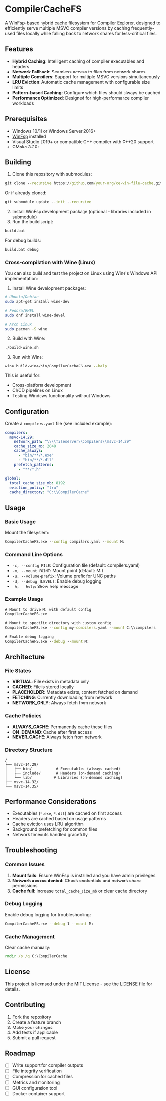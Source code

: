 # CompilerCacheFS

A WinFsp-based hybrid cache filesystem for Compiler Explorer, designed to efficiently serve multiple MSVC compiler versions by caching frequently-used files locally while falling back to network shares for less-critical files.

## Features

- **Hybrid Caching**: Intelligent caching of compiler executables and headers
- **Network Fallback**: Seamless access to files from network shares
- **Multiple Compilers**: Support for multiple MSVC versions simultaneously
- **LRU Eviction**: Automatic cache management with configurable size limits
- **Pattern-based Caching**: Configure which files should always be cached
- **Performance Optimized**: Designed for high-performance compiler workloads

## Prerequisites

- Windows 10/11 or Windows Server 2016+
- [WinFsp](https://github.com/winfsp/winfsp) installed
- Visual Studio 2019+ or compatible C++ compiler with C++20 support
- CMake 3.20+

## Building

1. Clone this repository with submodules:
```cmd
git clone --recursive https://github.com/your-org/ce-win-file-cache.git
```
Or if already cloned:
```cmd
git submodule update --init --recursive
```

2. Install WinFsp development package (optional - libraries included in submodule)
3. Run the build script:

```cmd
build.bat
```

For debug builds:
```cmd
build.bat debug
```

### Cross-compilation with Wine (Linux)

You can also build and test the project on Linux using Wine's Windows API implementation:

1. Install Wine development packages:
```bash
# Ubuntu/Debian
sudo apt-get install wine-dev

# Fedora/RHEL
sudo dnf install wine-devel

# Arch Linux
sudo pacman -S wine
```

2. Build with Wine:
```bash
./build-wine.sh
```

3. Run with Wine:
```bash
wine build-wine/bin/CompilerCacheFS.exe --help
```

This is useful for:
- Cross-platform development
- CI/CD pipelines on Linux
- Testing Windows functionality without Windows

## Configuration

Create a `compilers.yaml` file (see included example):

```yaml
compilers:
  msvc-14.29:
    network_path: "\\\\fileserver\\compilers\\msvc-14.29"
    cache_size_mb: 2048
    cache_always:
      - "bin/**/*.exe"
      - "bin/**/*.dll"
    prefetch_patterns:
      - "**/*.h"

global:
  total_cache_size_mb: 8192
  eviction_policy: "lru"
  cache_directory: "C:\\CompilerCache"
```

## Usage

### Basic Usage

Mount the filesystem:
```cmd
CompilerCacheFS.exe --config compilers.yaml --mount M:
```

### Command Line Options

- `-c, --config FILE`: Configuration file (default: compilers.yaml)
- `-m, --mount POINT`: Mount point (default: M:)
- `-u, --volume-prefix`: Volume prefix for UNC paths
- `-d, --debug [LEVEL]`: Enable debug logging
- `-h, --help`: Show help message

### Example Usage

```cmd
# Mount to drive M: with default config
CompilerCacheFS.exe

# Mount to specific directory with custom config
CompilerCacheFS.exe --config my-compilers.yaml --mount C:\\compilers

# Enable debug logging
CompilerCacheFS.exe --debug --mount M:
```

## Architecture

### File States

- **VIRTUAL**: File exists in metadata only
- **CACHED**: File is stored locally
- **PLACEHOLDER**: Metadata exists, content fetched on demand
- **FETCHING**: Currently downloading from network
- **NETWORK_ONLY**: Always fetch from network

### Cache Policies

- **ALWAYS_CACHE**: Permanently cache these files
- **ON_DEMAND**: Cache after first access
- **NEVER_CACHE**: Always fetch from network

### Directory Structure

```
/
├── msvc-14.29/
│   ├── bin/           # Executables (always cached)
│   ├── include/       # Headers (on-demand caching)
│   └── lib/          # Libraries (on-demand caching)
├── msvc-14.32/
└── msvc-14.35/
```

## Performance Considerations

- Executables (`*.exe`, `*.dll`) are cached on first access
- Headers are cached based on usage patterns
- Cache eviction uses LRU algorithm
- Background prefetching for common files
- Network timeouts handled gracefully

## Troubleshooting

### Common Issues

1. **Mount fails**: Ensure WinFsp is installed and you have admin privileges
2. **Network access denied**: Check credentials and network share permissions
3. **Cache full**: Increase `total_cache_size_mb` or clear cache directory

### Debug Logging

Enable debug logging for troubleshooting:
```cmd
CompilerCacheFS.exe --debug 1 --mount M:
```

### Cache Management

Clear cache manually:
```cmd
rmdir /s /q C:\CompilerCache
```

## License

This project is licensed under the MIT License - see the LICENSE file for details.

## Contributing

1. Fork the repository
2. Create a feature branch
3. Make your changes
4. Add tests if applicable
5. Submit a pull request

## Roadmap

- [ ] Write support for compiler outputs
- [ ] File integrity verification
- [ ] Compression for cached files
- [ ] Metrics and monitoring
- [ ] GUI configuration tool
- [ ] Docker container support
